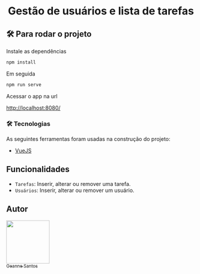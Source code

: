 <h1 align="center"> Gestão de usuários e lista de tarefas </h1>


## 🛠️ Para rodar o projeto

Instale as dependências
```bash
npm install 
```

Em seguida 
```bash
npm run serve  
```

Acessar o app na url

[http://localhost:8080/](http://localhost:8080/)


### 🛠 Tecnologias

As seguintes ferramentas foram usadas na construção do projeto:

- [VueJS](https://vuejs.org/)


## Funcionalidades 

- `Tarefas`: Inserir, alterar ou remover uma tarefa.
- `Usuários`: Inserir, alterar ou remover um usuário.

## Autor

 [<img src="https://avatars.githubusercontent.com/u/45495061?v=4" width=115><br><sub>Geanne Santos</sub>](https://github.com/gemaynara) 